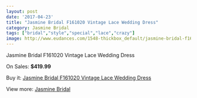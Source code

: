```yaml
---
layout: post
date: '2017-04-23'
title: "Jasmine Bridal F161020 Vintage Lace Wedding Dress"
category: Jasmine Bridal
tags: ["bridal","style","special","lace","crazy"]
image: http://www.eudances.com/1548-thickbox_default/jasmine-bridal-f161020-vintage-lace-wedding-dress.jpg
---
```

Jasmine Bridal F161020 Vintage Lace Wedding Dress

On Sales: **$419.99**
<a href="https://www.eudances.com/en/jasmine-bridal/543-jasmine-bridal-f161020-vintage-lace-wedding-dress.html"><amp-img layout="responsive" width="600" height="600" src="//www.eudances.com/1548-thickbox_default/jasmine-bridal-f161020-vintage-lace-wedding-dress.jpg" alt="Jasmine Bridal F161020 Vintage Lace Wedding Dress 0" /></a>
<a href="https://www.eudances.com/en/jasmine-bridal/543-jasmine-bridal-f161020-vintage-lace-wedding-dress.html"><amp-img layout="responsive" width="600" height="600" src="//www.eudances.com/1550-thickbox_default/jasmine-bridal-f161020-vintage-lace-wedding-dress.jpg" alt="Jasmine Bridal F161020 Vintage Lace Wedding Dress 1" /></a>
<a href="https://www.eudances.com/en/jasmine-bridal/543-jasmine-bridal-f161020-vintage-lace-wedding-dress.html"><amp-img layout="responsive" width="600" height="600" src="//www.eudances.com/1549-thickbox_default/jasmine-bridal-f161020-vintage-lace-wedding-dress.jpg" alt="Jasmine Bridal F161020 Vintage Lace Wedding Dress 2" /></a>

Buy it: [Jasmine Bridal F161020 Vintage Lace Wedding Dress](https://www.eudances.com/en/jasmine-bridal/543-jasmine-bridal-f161020-vintage-lace-wedding-dress.html "Jasmine Bridal F161020 Vintage Lace Wedding Dress")

View more: [Jasmine Bridal](https://www.eudances.com/en/6-jasmine-bridal "Jasmine Bridal")